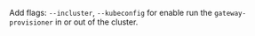 Add flags: `--incluster`, `--kubeconfig` for enable run the `gateway-provisioner` in or out of the cluster.